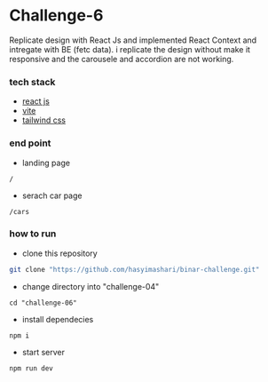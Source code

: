 # Challenge-6

Replicate design with React Js and implemented React Context and intregate with BE (fetc data). i replicate the design without make it responsive and the carousele and accordion are not working.

### tech stack
- [react js](https://react.dev/)
- [vite](https://vitejs.dev/)
- [tailwind css](https://tailwindcss.com/)

### end point
- landing page 
```
/
```

- serach car page
```
/cars
```

### how to run
- clone this repository
```bash
git clone "https://github.com/hasyimashari/binar-challenge.git"
```

- change directory into "challenge-04"
```shell
cd "challenge-06"
```

- install dependecies
```shell
npm i
```

- start server
```shell
npm run dev
```